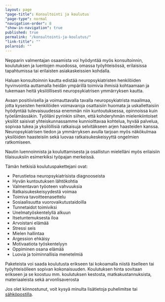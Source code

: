 ```yaml
---
layout: page
"page-title": Konsultointi ja koulutus
"page-type": normal
"navigation-order": 8
"show-in-navigation": true
published: true
permalink: "/konsultointi-ja-koulutus/"
"link-title": ""
polaroid: ""
---
```








Nepparin valmentajan osaamista voi hyödyntää myös konsultoinnin, koulutuksen ja luentojen muodossa, omassa työyhteisössä, erilaisissa tapahtumissa tai erilaisten asiakaskeissien kohdalla.

Haluan konsultoinnin kautta edistää neuropsykiatristen henkilöiden hyvinvointia auttamalla heidän ympärillä toimivia ihmisiä kohtaamaan ja tukemaan heitä yksilöllisesti neuropsykiatrisen ymmärryksen kautta.

Avaan positiivisella ja voimauttavalla tavalla neuropsykiatrista maailmaa, jotta kyseisten henkilöiden voimavaroja osattaisiin huomata ja uskallettaisiin hyödyntää tulevaisuudessa enemmän niin kuntoutuksessa, opinnoissa kuin työelämässäkin. Työlläni pyrinkin siihen, että kohderyhmän mielenkiintoiset yksilöt saisivat yhteiskunnassamme kunnioittavaa kohtelua, hyvää palvelua, sopivaa tukea ja yksilöllisiä ratkaisuja selvitäkseen arjen haasteiden kanssa. Neuropsykiatrisen tiedon ja ymmärryksen avulla tarjoan myös näkökulmaa yksilöiden haasteisiin sekä luovaa ratkaisukeskeisyyttä ongelmien ratkomiseen.

Nautin luennoinnista ja kouluttamisesta ja osallistun mielelläni myös erilaisiin tilaisuuksiin esimerkiksi työpajan merkeissä. 

Tämän hetkisiä koulutuspakettejani ovat:
- Perustietoa neuropsykiatrisista diagnooseista
- Hyvän kuntoutuksen lähtökohtia
- Valmentavan työoteen vahvuuksia
- Ratkaisukeskeisyydestä voimaa
- Toimiva tavoitteenasettelu
- Sosiaalisuutta vuorovaikutustaidoilla
- Tunnetaidot toimiviksi
- Unelmatyöskentelyllä alkuun
- Itsetuntemuksesta iloa
- Arvoistani elämää
- Stressi seis
- Mielen hallintaa
- Argession ehkäisy
- Motivaatiota työskentelyyn
- Oppiminen osana elämää
- Luovia ja toiminnallisia menetelmiä

Paketeista voi saada koulutusta erikseen tai kokoamalla niistä itselleen tai työyhteisölleen sopivan kokonaisuuden. Koulutuksen hinta sovitaan erikseen ja se koostuu mm. koulutuksen kestosta, matkakustannuksista, materiaaleista sekä arvonlisaverosta

Jos olet kiinnostunut, voit kysyä minulta lisätietoja puhelimitse tai [sähköpostilla](/ota-yhteytta).
